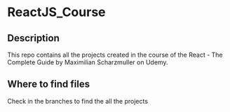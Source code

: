 # ReactJS_Course
## Description
This repo contains all the projects created in the course of the React - The Complete Guide by Maximilian Scharzmuller on Udemy. 
## Where to find files
Check in the branches to find the all the projects
